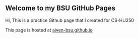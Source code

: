 ## Welcome to my BSU GitHub Pages
Hi, This is a practice Github page that I created for CS-HU250

This page is hosted at [aiven-bsu.github.io](https://aiven-bsu.github.io/)


